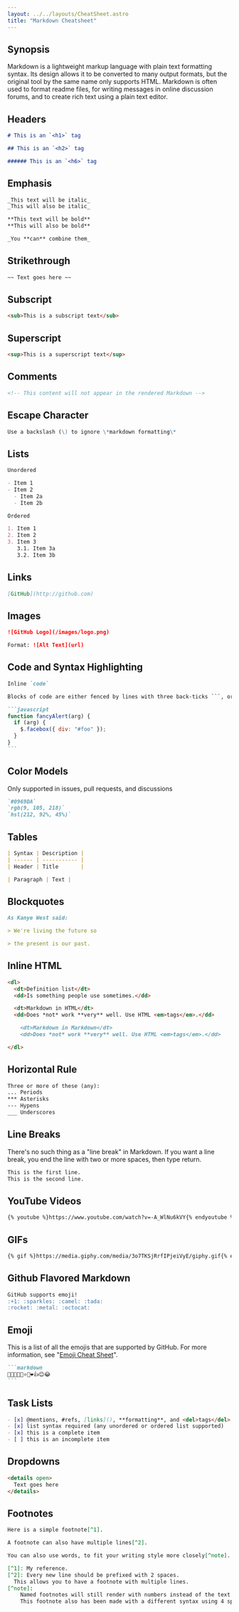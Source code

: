 ```yaml
---
layout: ../../layouts/CheatSheet.astro
title: "Markdown Cheatsheet"
---
```


## Synopsis

Markdown is a lightweight markup language with plain text formatting syntax. Its design allows it to be converted to many output formats, but the original tool by the same name only supports HTML. Markdown is often used to format readme files, for writing messages in online discussion forums, and to create rich text using a plain text editor.

## Headers

```markdown
# This is an `<h1>` tag

## This is an `<h2>` tag

###### This is an `<h6>` tag
```

## Emphasis

```markdown
_This text will be italic_
_This will also be italic_

**This text will be bold**
**This will also be bold**

_You **can** combine them_
```

## Strikethrough

```markdown
~~ Text goes here ~~
```

## Subscript

```markdown
<sub>This is a subscript text</sub>
```

## Superscript

```markdown
<sup>This is a superscript text</sup>
```

## Comments

```markdown
<!-- This content will not appear in the rendered Markdown -->
```

## Escape Character

```markdown
Use a backslash (\) to ignore \*markdown formatting\*
```

## Lists

```markdown
Unordered

- Item 1
- Item 2
  - Item 2a
  - Item 2b

Ordered

1. Item 1
2. Item 2
3. Item 3
   3.1. Item 3a
   3.2. Item 3b
```

## Links

```markdown
[GitHub](http://github.com)
```

## Images

```markdown
![GitHub Logo](/images/logo.png)

Format: ![Alt Text](url)
```

## Code and Syntax Highlighting

````markdown
Inline `code`

Blocks of code are either fenced by lines with three back-ticks ```, or are indented with four spaces. I recommend only using the fenced code blocks -- they're easier and only they support syntax highlighting.

```javascript
function fancyAlert(arg) {
  if (arg) {
    $.facebox({ div: "#foo" });
  }
}
```
````

## Color Models

Only supported in issues, pull requests, and discussions
```markdown
`#0969DA`
`rgb(9, 105, 218)`
`hsl(212, 92%, 45%)`
```

## Tables

```markdown
| Syntax | Description |
| ------ | ----------- |
| Header | Title       |

| Paragraph | Text |
```

## Blockquotes

```markdown
As Kanye West said:

> We're living the future so

> the present is our past.
```

## Inline HTML

```markdown
<dl>
  <dt>Definition list</dt>
  <dd>Is something people use sometimes.</dd>

  <dt>Markdown in HTML</dt>
  <dd>Does *not* work **very** well. Use HTML <em>tags</em>.</dd>

    <dt>Markdown in Markdown</dt>
    <dd>Does *not* work **very** well. Use HTML <em>tags</em>.</dd>

</dl>
```

## Horizontal Rule

```markdown
Three or more of these (any):
... Periods
*** Asterisks
--- Hypens
___ Underscores
```

## Line Breaks

There's no such thing as a "line break" in Markdown. If you want a line break, you end the line with two or more spaces, then type return.

```markdown
This is the first line.
This is the second line.
```

## YouTube Videos

```markdown
{% youtube %}https://www.youtube.com/watch?v=-A_WlNu6kVY{% endyoutube %}
```

## GIFs

```markdown
{% gif %}https://media.giphy.com/media/3o7TKSjRrfIPjeiVyE/giphy.gif{% endgif %}
```

## Github Flavored Markdown

```markdown
GitHub supports emoji!
:+1: :sparkles: :camel: :tada:
:rocket: :metal: :octocat:
```

## Emoji

This is a list of all the emojis that are supported by GitHub. For more information, see "[Emoji Cheat Sheet](https://www.webpagefx.com/tools/emoji-cheat-sheet/)".

````markdown
```markdown
🍁🚀🙂🥵🎯⭐🤭❤️👍😊😂
```
````

## Task Lists

```markdown
- [x] @mentions, #refs, [links](), **formatting**, and <del>tags</del> supported
- [x] list syntax required (any unordered or ordered list supported)
- [x] this is a complete item
- [ ] this is an incomplete item
```

## Dropdowns

```markdown
<details open>
  Text goes here
</details>
```

## Footnotes

```markdown
Here is a simple footnote[^1].

A footnote can also have multiple lines[^2].  

You can also use words, to fit your writing style more closely[^note].

[^1]: My reference.
[^2]: Every new line should be prefixed with 2 spaces.  
  This allows you to have a footnote with multiple lines.
[^note]:
    Named footnotes will still render with numbers instead of the text but allow easier identification and linking.  
    This footnote also has been made with a different syntax using 4 spaces for new lines.
```
